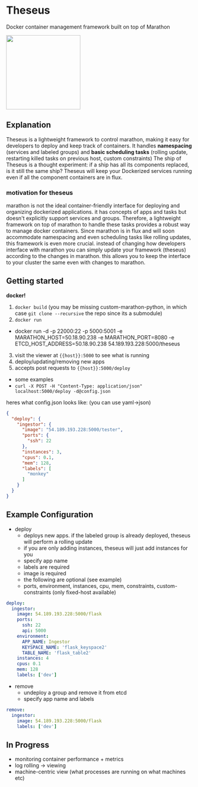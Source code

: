 Theseus
=======

Docker container management framework built on top of Marathon
                
<img src='http://1.bp.blogspot.com/-tWuvAq0dsDY/T5VAdqS8T1I/AAAAAAAAAJo/6OVlbTbLpsU/s1600/trireme.jpg' height=200></img>
## Explanation
Theseus is a lightweight framework to control marathon, making it easy for developers to deploy and keep track of containers.
It handles __namespacing__ (services and labeled groups) and __basic scheduling tasks__ (rolling update, restarting killed tasks on previous host, custom constraints)
The ship of Theseus is a thought experiment: if a ship has all its components replaced, is it still the same ship? Theseus will keep your Dockerized services running even if all the component containers are in flux.

### motivation for theseus
marathon is not the ideal container-friendly interface for deploying and organizing dockerized applications. 
it has concepts of apps and tasks but doesn't explicitly support services and groups. Therefore, a lightweight framework on top of marathon 
to handle these tasks provides a robust way to manage docker containers. Since marathon is in flux and will soon accommodate namespacing and 
even scheduling tasks like rolling updates, this framework is even more crucial. instead of changing how developers interface with marathon 
you can simply update your framework (theseus) according to the changes in marathon. this allows you to keep the interface to your cluster 
the same even with changes to marathon.

## Getting started
__docker!__

1. `docker build` (you may be missing custom-marathon-python, in which case `git clone --recursive` the repo since its a submodule)
2. `docker run`
 * docker run -d -p 22000:22 -p 5000:5001 -e MARATHON_HOST=50.18.90.238 -e MARATHON_PORT=8080 -e ETCD_HOST_ADDRESS=50.18.90.238 54.189.193.228:5000/theseus
3. visit the viewer at `{{host}}:5000` to see what is running
4. deploy/updating/removing new apps
5. accepts post requests to `{{host}}:5000/deploy`
 * some examples
 * `curl -X POST -H "Content-Type: application/json" localhost:5000/deploy -d@config.json`

heres what config.json looks like: (you can use yaml->json)

```json
{
  "deploy": {
    "ingestor": {
      "image": "54.189.193.228:5000/tester",
      "ports": {
        "ssh": 22
      },
      "instances": 3,
      "cpus": 0.1,
      "mem": 128,
      "labels": [
        "monkey"
      ]
    }
  }
}
```

## Example Configuration

* deploy 
  * deploys new apps. if the labeled group is already deployed, theseus will perform a rolling update
  * if you are only adding instances, theseus will just add instances for you
  * specify app name
  * labels are required
  * image is required
  * the following are optional (see example)
  * ports, environment, instances, cpu, mem, constraints, custom-constraints (only fixed-host available)
  

```yaml
deploy:
  ingestor:
    image: 54.189.193.228:5000/flask
    ports: 
      ssh: 22
      api: 5000
    environment:
      APP_NAME: Ingestor
      KEYSPACE_NAME: 'flask_keyspace2'
      TABLE_NAME: 'flask_table2'
    instances: 4
    cpus: 0.1 
    mem: 128
    labels: ['dev']
```

* remove
  * undeploy a group and remove it from etcd
  * specify app name and labels

```yaml
remove:
  ingestor:
    image: 54.189.193.228:5000/flask
    labels: ['dev']
```

## In Progress
* monitoring container performance + metrics
* log rolling -> viewing
* machine-centric view (what processes are running on what machines etc)

